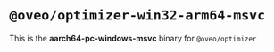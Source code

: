 # `@oveo/optimizer-win32-arm64-msvc`

This is the **aarch64-pc-windows-msvc** binary for `@oveo/optimizer`
